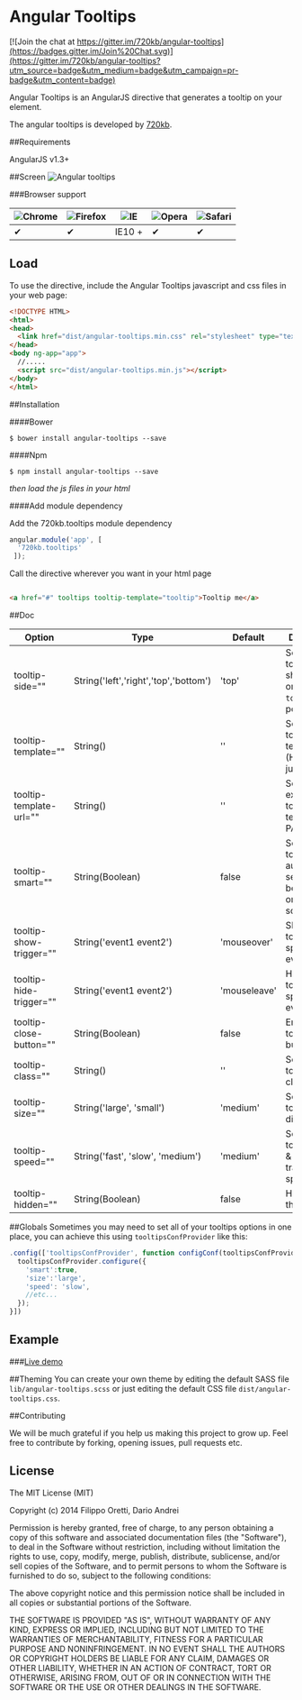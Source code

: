 Angular Tooltips
==================


[![Join the chat at https://gitter.im/720kb/angular-tooltips](https://badges.gitter.im/Join%20Chat.svg)](https://gitter.im/720kb/angular-tooltips?utm_source=badge&utm_medium=badge&utm_campaign=pr-badge&utm_content=badge)


Angular Tooltips is an AngularJS directive that generates a tooltip on your element.


The angular tooltips is developed by [720kb](http://720kb.net).

##Requirements


AngularJS v1.3+

##Screen
![Angular tooltips](http://i.imgur.com/2rOwAbQ.png)

###Browser support


![Chrome](https://raw.github.com/alrra/browser-logos/master/chrome/chrome_48x48.png) | ![Firefox](https://raw.github.com/alrra/browser-logos/master/firefox/firefox_48x48.png) | ![IE](https://raw.github.com/alrra/browser-logos/master/internet-explorer/internet-explorer_48x48.png) | ![Opera](https://raw.github.com/alrra/browser-logos/master/opera/opera_48x48.png) | ![Safari](https://raw.github.com/alrra/browser-logos/master/safari/safari_48x48.png)
--- | --- | --- | --- | --- |
 ✔ | ✔ | IE10 + | ✔ | ✔ |


## Load

To use the directive, include the Angular Tooltips javascript and css files in your web page:

```html
<!DOCTYPE HTML>
<html>
<head>
  <link href="dist/angular-tooltips.min.css" rel="stylesheet" type="text/css" />
</head>
<body ng-app="app">
  //.....
  <script src="dist/angular-tooltips.min.js"></script>
</body>
</html>
```

##Installation

####Bower

```
$ bower install angular-tooltips --save
```

####Npm

```
$ npm install angular-tooltips --save
```

_then load the js files in your html_

####Add module dependency

Add the 720kb.tooltips module dependency

```js
angular.module('app', [
  '720kb.tooltips'
 ]);
```


Call the directive wherever you want in your html page

```html

<a href="#" tooltips tooltip-template="tooltip">Tooltip me</a>

```

##Doc

Option | Type | Default | Description
------------- | ------------- | ------------- | -------------
tooltip-side="" | String('left','right','top','bottom') | 'top' | Set your tooltip to show on `left` or `right` or `top` or `bottom` position
tooltip-template="" | String() | '' | Set your tooltip template (HTML or just Text)
tooltip-template-url="" | String() | '' | Set your external tooltip template PATH
tooltip-smart="" | String(Boolean) | false | Set the tooltip to automatically search the best position on the screen
tooltip-show-trigger="" | String('event1 event2') | 'mouseover' | Show the tooltip on specific event/events
tooltip-hide-trigger="" | String('event1 event2') | 'mouseleave' | Hide the tooltip on specific event/events
tooltip-close-button="" | String(Boolean) | false | Enable the tooltip close button
tooltip-class="" | String() | '' | Set custom tooltip CSS class/classes
tooltip-size="" | String('large', 'small') | 'medium' | Set your tooltip dimensions
tooltip-speed="" | String('fast', 'slow', 'medium') | 'medium' | Set your tooltip show & hide transition speed
tooltip-hidden="" | String(Boolean) | false | Hide (at all) the tooltip


##Globals
Sometimes you may need to set all of your tooltips options in one place, you can achieve this using `tooltipsConfProvider` like this:

```javascript
.config(['tooltipsConfProvider', function configConf(tooltipsConfProvider) {
  tooltipsConfProvider.configure({
    'smart':true,
    'size':'large',
    'speed': 'slow',
    //etc...
  });
}])
```

## Example

###[Live demo](https://720kb.github.io/angular-tooltips)

##Theming
You can create your own theme by editing the default SASS file `lib/angular-tooltips.scss` or just editing the default CSS file `dist/angular-tooltips.css`.

##Contributing

We will be much grateful if you help us making this project to grow up.
Feel free to contribute by forking, opening issues, pull requests etc.

## License

The MIT License (MIT)

Copyright (c) 2014 Filippo Oretti, Dario Andrei

Permission is hereby granted, free of charge, to any person obtaining a copy of this software and associated documentation files (the "Software"), to deal in the Software without restriction, including without limitation the rights to use, copy, modify, merge, publish, distribute, sublicense, and/or sell copies of the Software, and to permit persons to whom the Software is furnished to do so, subject to the following conditions:

The above copyright notice and this permission notice shall be included in all copies or substantial portions of the Software.

THE SOFTWARE IS PROVIDED "AS IS", WITHOUT WARRANTY OF ANY KIND, EXPRESS OR IMPLIED, INCLUDING BUT NOT LIMITED TO THE WARRANTIES OF MERCHANTABILITY, FITNESS FOR A PARTICULAR PURPOSE AND NONINFRINGEMENT. IN NO EVENT SHALL THE AUTHORS OR COPYRIGHT HOLDERS BE LIABLE FOR ANY CLAIM, DAMAGES OR OTHER LIABILITY, WHETHER IN AN ACTION OF CONTRACT, TORT OR OTHERWISE, ARISING FROM, OUT OF OR IN CONNECTION WITH THE SOFTWARE OR THE USE OR OTHER DEALINGS IN THE SOFTWARE.
